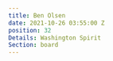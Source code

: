```yaml
---
title: Ben Olsen
date: 2021-10-26 03:55:00 Z
position: 32
Details: Washington Spirit
Section: board
---
```



